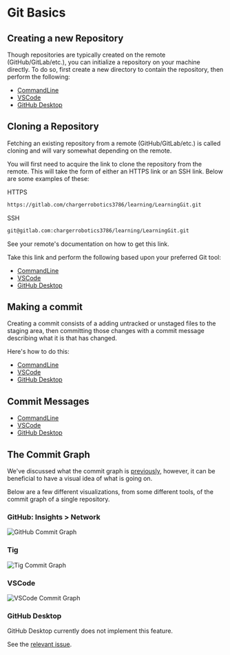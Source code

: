 # Git Basics

## Creating a new Repository

Though repositories are typically created on the remote (GitHub/GitLab/etc.), you
can initialize a repository on your machine directly. To do so, first create a
new directory to contain the repository, then perform the following:

- [CommandLine](CommandLine/3-GitBasics.md#creating-a-new-repository)
- [VSCode](VSCode/3-GitBasics.md#creating-a-new-repository)
- [GitHub Desktop](GitHubDesktop/3-GitBasics.md#creating-a-new-repository)

## Cloning a Repository

Fetching an existing repository from a remote (GitHub/GitLab/etc.) is called
cloning and will vary somewhat depending on the remote.

You will first need to acquire the link to clone the repository from the remote.
This will take the form of either an HTTPS link or an SSH link. Below are some
examples of these:

HTTPS

```txt
https://gitlab.com/chargerrobotics3786/learning/LearningGit.git
```

SSH

```txt
git@gitlab.com:chargerrobotics3786/learning/LearningGit.git
```

See your remote's documentation on how to get this link.

Take this link and perform the following based upon your preferred Git tool:

- [CommandLine](CommandLine/3-GitBasics.md#cloning-a-repository)
- [VSCode](VSCode/3-GitBasics.md#cloning-a-repository)
- [GitHub Desktop](GitHubDesktop/3-GitBasics.md#cloning-a-repository)

## Making a commit

Creating a commit consists of a adding untracked or unstaged files to the staging
area, then committing those changes with a commit message describing what it is
that has changed.

Here's how to do this:

- [CommandLine](CommandLine/3-GitBasics.md#making-a-commit)
- [VSCode](VSCode/3-GitBasics.md#making-a-commit)
- [GitHub Desktop](GitHubDesktop/3-GitBasics.md#making-a-commit)

## Commit Messages

- [CommandLine](CommandLine/3-GitBasics.md#commit-messages)
- [VSCode](VSCode/3-GitBasics.md#commit-messages)
- [GitHub Desktop](GitHubDesktop/3-GitBasics.md#commit-messages)

## The Commit Graph

We've discussed what the commit graph is [previously](1-WhatIsGit.md), however,
it can be beneficial to have a visual idea of what is going on.

Below are a few different visualizations, from some different tools, of the commit
graph of a single repository.

### GitHub: Insights > Network

![GitHub Commit Graph](resources/github_commit_graph.png)

### Tig

![Tig Commit Graph](resources/tig_commit_graph.png)

### VSCode

![VSCode Commit Graph](resources/vscode_commit_graph.png)

### GitHub Desktop

GitHub Desktop currently does not implement this feature.

See the [relevant issue](https://github.com/desktop/desktop/issues/1634).
